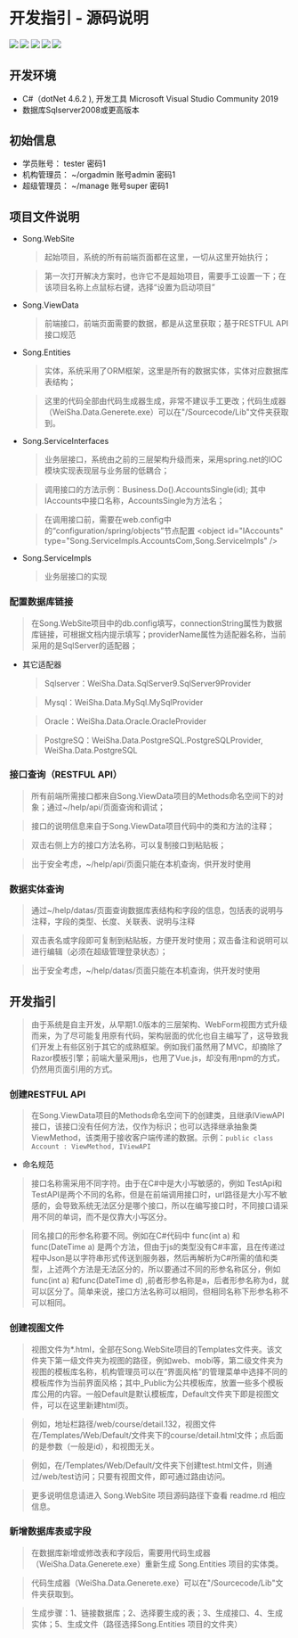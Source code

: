 # 开发指引 - 源码说明
##### [![](https://img.shields.io/badge/-%E5%AE%98%E6%96%B9%E7%BD%91%E7%AB%99-blue)](http://www.weishakeji.net) [![](https://img.shields.io/badge/help-%E5%9C%A8%E7%BA%BF%E5%B8%AE%E5%8A%A9-orange)](http://www.weisha100.net/) [![](https://img.shields.io/badge/upgrade-%E5%8D%87%E7%BA%A7%E6%97%A5%E5%BF%97-green)](http://www.weishakeji.net/download.html)  [![](https://img.shields.io/badge/QQ%E7%BE%A4-10237400-brightgreen)](https://qm.qq.com/cgi-bin/qm/qr?k=lL7qjJPXlfMnxo4cOd2xr-OMe-_4u8hW&jump_from=webapi&authKey=4vWIzSa9ceJ0Cn6/cDKp08SuOxv4xfGDfMn1ZI//1XG+p5nzeqW9v/PUVdI9gEh+)  [![](https://img.shields.io/badge/%E7%94%B5%E8%AF%9D-400%206015%20615-lightgrey)]()

## 开发环境
* C#（dotNet 4.6.2 ), 开发工具 Microsoft Visual Studio Community 2019
* 数据库Sqlserver2008或更高版本

## 初始信息
 * 学员账号： tester 密码1
 * 机构管理员： ~/orgadmin 账号admin 密码1
 * 超级管理员： ~/manage  账号super 密码1

## 项目文件说明
* Song.WebSite
   > 起始项目，系统的所有前端页面都在这里，一切从这里开始执行；

   > 第一次打开解决方案时，也许它不是超始项目，需要手工设置一下；在该项目名称上点鼠标右键，选择“设置为启动项目”

* Song.ViewData
   > 前端接口，前端页面需要的数据，都是从这里获取；基于RESTFUL API接口规范

* Song.Entities
   > 实体，系统采用了ORM框架，这里是所有的数据实体，实体对应数据库表结构；

   > 这里的代码全部由代码生成器生成，非常不建议手工更改；代码生成器（WeiSha.Data.Generete.exe）可以在"/Sourcecode/Lib"文件夹获取到。

* Song.ServiceInterfaces
   > 业务层接口，系统由之前的三层架构升级而来，采用spring.net的IOC模块实现表现层与业务层的低耦合；

   > 调用接口的方法示例：Business.Do<IAccounts>().AccountsSingle(id); 其中IAccounts中接口名称，AccountsSingle为方法名；

   > 在调用接口前，需要在web.config中的“configuration/spring/objects”节点配置 
&lt;object id="IAccounts" type="Song.ServiceImpls.AccountsCom,Song.ServiceImpls" /&gt; 

* Song.ServiceImpls
   > 业务层接口的实现

### 配置数据库链接
   > 在Song.WebSite项目中的db.config填写，connectionString属性为数据库链接，可根据文档内提示填写；providerName属性为适配器名称，当前采用的是SqlServer的适配器；
* 其它适配器
   > Sqlserver：WeiSha.Data.SqlServer9.SqlServer9Provider

   > Mysql：WeiSha.Data.MySql.MySqlProvider

   > Oracle：WeiSha.Data.Oracle.OracleProvider

   > PostgreSQ：WeiSha.Data.PostgreSQL.PostgreSQLProvider, WeiSha.Data.PostgreSQL

### 接口查询（RESTFUL API）
   > 所有前端所需接口都来自Song.ViewData项目的Methods命名空间下的对象；通过~/help/api/页面查询和调试；

   > 接口的说明信息来自于Song.ViewData项目代码中的类和方法的注释；

   > 双击右侧上方的接口方法名称，可以复制接口到粘贴板；

   > 出于安全考虑，~/help/api/页面只能在本机查询，供开发时使用

### 数据实体查询
   > 通过~/help/datas/页面查询数据库表结构和字段的信息，包括表的说明与注释，字段的类型、长度、关联表、说明与注释

   > 双击表名或字段即可复制到粘贴板，方便开发时使用；双击备注和说明可以进行编辑（必须在超级管理登录状态）；

   > 出于安全考虑，~/help/datas/页面只能在本机查询，供开发时使用

## 开发指引
   > 由于系统是自主开发，从早期1.0版本的三层架构、WebForm视图方式升级而来，为了尽可能复用原有代码，架构层面的优化也自主编写了，这导致我们开发上有些区别于其它的成熟框架。例如我们虽然用了MVC，却摘除了Razor模板引擎；前端大量采用js，也用了Vue.js，却没有用npm的方式，仍然用页面引用的方式。

### 创建RESTFUL API
   > 在Song.ViewData项目的Methods命名空间下的创建类，且继承IViewAPI接口，该接口没有任何方法，仅作为标识；也可以选择继承抽象类ViewMethod，该类用于接收客户端传递的数据。示例：`public class Account : ViewMethod, IViewAPI`

   * 命名规范
   > 接口名称需采用不同字符。由于在C#中是大小写敏感的，例如 TestApi和TestAPI是两个不同的名称，但是在前端调用接口时，url路径是大小写不敏感的，会导致系统无法区分是哪个接口，所以在编写接口时，不同接口请采用不同的单词，而不是仅靠大小写区分。

   > 同名接口的形参名称要不同。例如在C#代码中 func(int a) 和func(DateTime a) 是两个方法，但由于js的类型没有C#丰富，且在传递过程中Json是以字符串形式传送到服务器，然后再解析为C#所需的值和类型，上述两个方法是无法区分的，所以要通过不同的形参名称区分，例如 func(int a) 和func(DateTime d) ,前者形参名称是a，后者形参名称为d，就可以区分了。简单来说，接口方法名称可以相同，但相同名称下形参名称不可以相同。

### 创建视图文件
   > 视图文件为*.html，全部在Song.WebSite项目的Templates文件夹。该文件夹下第一级文件夹为视图的路径，例如web、mobi等，第二级文件夹为视图的模板库名称，机构管理员可以在“界面风格”的管理菜单中选择不同的模板库作为当前界面风格；其中_Public为公共模板库，放置一些多个模板库公用的内容。一般Default是默认模板库，Default文件夹下即是视图文件，可以在这里新建html页。

   > 例如，地址栏路径/web/course/detail.132，视图文件在/Templates/Web/Default/文件夹下的course/detail.html文件；点后面的是参数（一般是id），和视图无关。

   > 例如，在/Templates/Web/Default/文件夹下创建test.html文件，则通过/web/test访问；只要有视图文件，即可通过路由访问。

   > 更多说明信息请进入 Song.WebSite 项目源码路径下查看 readme.rd 相应信息。

### 新增数据库表或字段
   > 在数据库新增或修改表和字段后，需要用代码生成器（WeiSha.Data.Generete.exe）重新生成 Song.Entities 项目的实体类。

   > 代码生成器（WeiSha.Data.Generete.exe）可以在"/Sourcecode/Lib"文件夹获取到。

   > 生成步骤：1、链接数据库；2、选择要生成的表；3、生成接口、4、生成实体；5、生成文件（路径选择Song.Entities 项目的文件夹）



